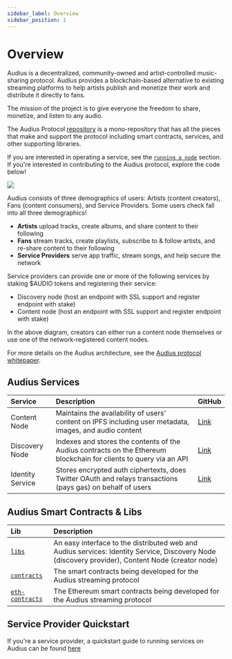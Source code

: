 ```yaml
---
sidebar_label: Overview
sidebar_position: 1
---
```


# Overview

Audius is a decentralized, community-owned and artist-controlled music-sharing protocol. Audius provides a blockchain-based alternative to existing streaming platforms to help artists publish and monetize their work and distribute it directly to fans.

The mission of the project is to give everyone the freedom to share, monetize, and listen to any audio.

The Audius Protocol [repository](https://github.com/AudiusProject/audius-protocol) is a mono-repository that has all the pieces that make and support the protocol including smart contracts, services, and other supporting libraries.

If you are interested in operating a service, see the [`running a node`](../token/running-a-node/introduction.md) section. If you're interested in contributing to the Audius protocol, explore the code below!

![](/img/architecture.png)

Audius consists of three demographics of users: Artists (content creators), Fans (content consumers), and Service Providers. Some users check fall into all three demographics!

- **Artists** upload tracks, create albums, and share content to their following
- **Fans** stream tracks, create playlists, subscribe to & follow artists, and re-share content to their following
- **Service Providers** serve app traffic, stream songs, and help secure the network

Service providers can provide one or more of the following services by staking $AUDIO tokens and registering their service:

- Discovery node \(host an endpoint with SSL support and register endpoint with stake\)
- Content node \(host an endpoint with SSL support and register endpoint with stake\)

In the above diagram, creators can either run a content node themselves or use one of the network-registered content nodes.

For more details on the Audius architecture, see the [Audius protocol whitepaper](whitepaper.md).

## Audius Services

| Service          | Description                                                                                                        | GitHub                                                                                  |
| :--------------- | :----------------------------------------------------------------------------------------------------------------- | :-------------------------------------------------------------------------------------- |
| Content Node     | Maintains the availability of users' content on IPFS including user metadata, images, and audio content            | [Link](https://github.com/AudiusProject/audius-protocol/tree/main/creator-node)       |
| Discovery Node   | Indexes and stores the contents of the Audius contracts on the Ethereum blockchain for clients to query via an API | [Link](https://github.com/AudiusProject/audius-protocol/tree/main/discovery) |
| Identity Service | Stores encrypted auth ciphertexts, does Twitter OAuth and relays transactions (pays gas) on behalf of users        | [Link](https://github.com/AudiusProject/audius-protocol/tree/main/identity-service)   |

## Audius Smart Contracts & Libs

| Lib                                                                                           | Description                                                                                                                                          |
| :-------------------------------------------------------------------------------------------- | :--------------------------------------------------------------------------------------------------------------------------------------------------- |
| [`libs`](https://github.com/AudiusProject/audius-protocol/tree/main/libs)                   | An easy interface to the distributed web and Audius services: Identity Service, Discovery Node \(discovery provider\), Content Node \(creator node\) |
| [`contracts`](https://github.com/AudiusProject/audius-protocol/tree/main/contracts)         | The smart contracts being developed for the Audius streaming protocol                                                                                |
| [`eth-contracts`](https://github.com/AudiusProject/audius-protocol/tree/main/eth-contracts) | The Ethereum smart contracts being developed for the Audius streaming protocol                                                                       |

## Service Provider Quickstart

If you're a service provider, a quickstart guide to running services on Audius can be found [here](../token/running-a-node/introduction.md)
